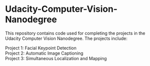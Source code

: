 # Udacity-Computer-Vision-Nanodegree

This repository contains code used for completing the projects in the Udacity Computer Vision Nanodegree.  The projects include:

Project 1: Facial Keypoint Detection  
Project 2: Automatic Image Captioning  
Project 3: Simultaneous Localization and Mapping  
